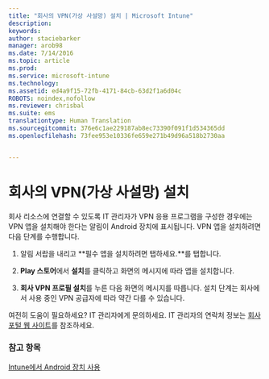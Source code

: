 ```yaml
---
title: "회사의 VPN(가상 사설망) 설치 | Microsoft Intune"
description: 
keywords: 
author: staciebarker
manager: arob98
ms.date: 7/14/2016
ms.topic: article
ms.prod: 
ms.service: microsoft-intune
ms.technology: 
ms.assetid: ed4a9f15-72fb-4171-84cb-63d2f1a6d04c
ROBOTS: noindex,nofollow
ms.reviewer: chrisbal
ms.suite: ems
translationtype: Human Translation
ms.sourcegitcommit: 376e6c1ae229187ab8ec73390f091f1d534365dd
ms.openlocfilehash: 73fee953e10336fe659e271b49d96a518b2730aa


---
```



# 회사의 VPN(가상 사설망) 설치

회사 리소스에 연결할 수 있도록 IT 관리자가 VPN 응용 프로그램을 구성한 경우에는 VPN 앱을 설치해야 한다는 알림이 Android 장치에 표시됩니다. VPN 앱을 설치하려면 다음 단계를 수행합니다.

1.  알림 서랍을 내리고 **필수 앱을 설치하려면 탭하세요.**를 탭합니다.

2.  **Play 스토어**에서 **설치**를 클릭하고 화면의 메시지에 따라 앱을 설치합니다.

3.  **회사 VPN 프로필 설치**를 누른 다음 화면의 메시지를 따릅니다. 설치 단계는 회사에서 사용 중인 VPN 공급자에 따라 약간 다를 수 있습니다.



여전히 도움이 필요하세요? IT 관리자에게 문의하세요. IT 관리자의 연락처 정보는 [회사 포털 웹 사이트](http://portal.manage.microsoft.com)를 참조하세요.

### 참고 항목
[Intune에서 Android 장치 사용](using-your-android-device-with-intune.md)


<!--HONumber=Jul16_HO3-->


